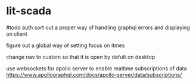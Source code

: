 # lit-scada


#todo
auth sort out a proper way of handling graphql errors and displaying on client

figure out a global way of setting focus on itmes

change nav to custom so that it is open by defult on desktop

use websockets for apollo server to enable realtime subscriptions of data https://www.apollographql.com/docs/apollo-server/data/subscriptions/